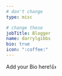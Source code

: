 ```yaml
---
# don't change
type: misc

# change these
jobTitle: Blogger
name: darrylgibbs
bio: true
icon: ":coffee:"
---
```


Add your Bio here!:+1: